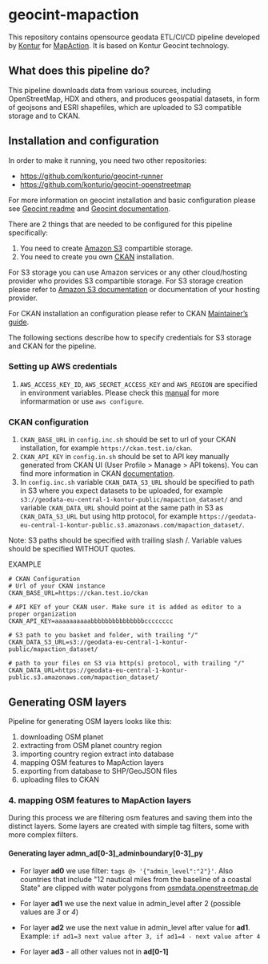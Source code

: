 # geocint-mapaction

This repository contains opensource geodata ETL/CI/CD pipeline developed by [Kontur](https://www.kontur.io/about/) for [MapAction](http://mapaction.org). 
It is based on Kontur Geocint technology.

## What does this pipeline do?

This pipeline downloads data from various sources, including OpenStreetMap, HDX and others, and produces geospatial datasets, in form of geojsons and ESRI shapefiles, which are uploaded to S3 compatible storage and to CKAN.

## Installation and configuration

In order to make it running, you need two other repositories:

* https://github.com/konturio/geocint-runner
* https://github.com/konturio/geocint-openstreetmap

For more information on geocint installation and basic configuration please see [Geocint readme](https://github.com/konturio/geocint-runner/blob/main/README.md) and [Geocint documentation](https://github.com/konturio/geocint-runner/blob/main/DOCUMENTATION.md).

There are 2 things that are needed to be configured for this pipeline specifically:
1. You need to create [Amazon S3](https://docs.aws.amazon.com/AmazonS3/latest/userguide/Welcome.html) compartible storage.
2. You need to create you own [CKAN](https://ckan.org/) installation.

For S3 storage you can use Amazon services or any other cloud/hosting provider who provides S3 compartible storage.  For S3 storage creation please refer to [Amazon S3 documentation](https://docs.aws.amazon.com/AmazonS3/latest/userguide/GetStartedWithS3.html) or documentation of your hosting provider.

For CKAN installation an configuration please refer to CKAN [Maintainer’s guide](https://docs.ckan.org/en/2.9/maintaining/index.html). 

The following sections describe how to specify credentials for S3 storage and CKAN for the pipeline.
### Setting up AWS credentials

1. `AWS_ACCESS_KEY_ID`, `AWS_SECRET_ACCESS_KEY` and `AWS_REGION` are specified in environment variables. Please check this [manual](https://docs.aws.amazon.com/sdk-for-java/v1/developer-guide/setup-credentials.html) for more informarmation or use `aws configure`.

### CKAN configuration

1. `CKAN_BASE_URL` in `config.inc.sh` should be set to url of your CKAN installation, for example `https://ckan.test.io/ckan`.
2. `CKAN_API_KEY` in `config.in.sh` should be set to API key manually generated from CKAN UI (User Profile > Manage > API tokens). You can find more information in CKAN [documentation](https://docs.ckan.org/en/2.9/api/#authentication-and-api-tokens).
3. In `config.inc.sh` variable `CKAN_DATA_S3_URL` should be specified to path in S3 where you expect datasets to be uploaded, for example `s3://geodata-eu-central-1-kontur-public/mapaction_dataset/` and variable `CKAN_DATA_URL` should point at the same path in S3 as `CKAN_DATA_S3_URL` but using http protocol, for example `https://geodata-eu-central-1-kontur-public.s3.amazonaws.com/mapaction_dataset/`.

Note: S3 paths should be specified with trailing slash /. Variable values should be specified WITHOUT quotes. 

EXAMPLE

    # CKAN Configuration
    # Url of your CKAN instance 
    CKAN_BASE_URL=https://ckan.test.io/ckan

    # API KEY of your CKAN user. Make sure it is added as editor to a proper organization
    CKAN_API_KEY=aaaaaaaaaabbbbbbbbbbbbbbbcccccccc                                              

    # S3 path to you basket and folder, with trailing "/"
    CKAN_DATA_S3_URL=s3://geodata-eu-central-1-kontur-public/mapaction_dataset/ 

    # path to your files on S3 via http(s) protocol, with trailing "/"                 
    CKAN_DATA_URL=https://geodata-eu-central-1-kontur-public.s3.amazonaws.com/mapaction_dataset/ 


## Generating OSM layers

Pipeline for generating OSM layers looks like this: 

1. downloading OSM planet
2. extracting from OSM planet country region
3. importing country region extract into database
4. mapping OSM features to MapAction layers
5. exporting from database to SHP/GeoJSON files
6. uploading files to CKAN


### 4. mapping OSM features to MapAction layers

During this process we are filtering osm features and saving them into the distinct layers. Some layers are created with simple tag filters, some with more complex filters.

#### Generating layer **admn_ad[0-3]_adminboundary[0-3]_py**

* For layer **ad0** we use filter: 
`tags @> '{"admin_level":"2"}'`. Also countries that include "12 nautical miles from the baseline of a coastal State" are clipped with water polygons from [osmdata.openstreetmap.de](https://osmdata.openstreetmap.de/data/water-polygons.html)

* For layer **ad1** we use the next value in admin_level after 2 (possible values are *3* or *4*)

* For layer **ad2** we use the next value in admin_level after value for **ad1**. 
Example: `if ad1=3 next value after 3, if ad1=4 - next value after 4`

* For layer **ad3** - all other values not in **ad[0-1]**
